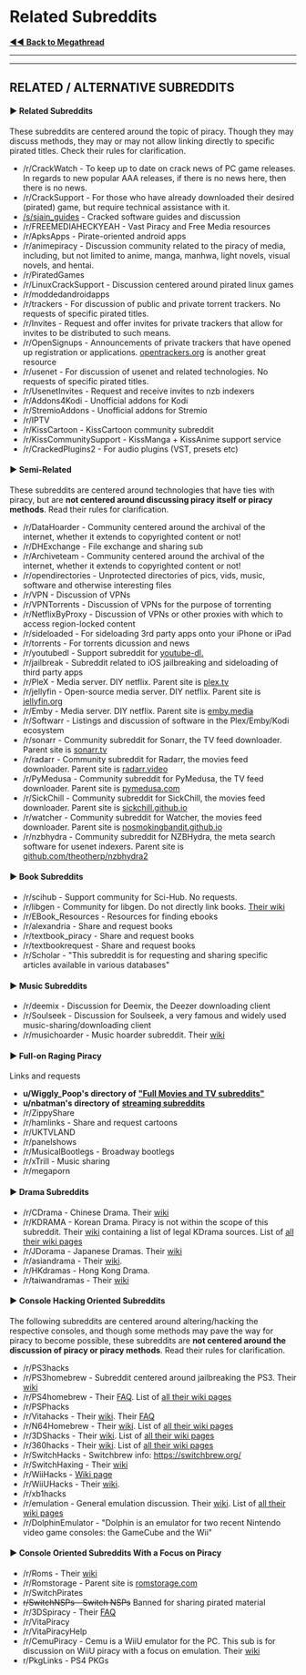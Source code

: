 # Related Subreddits

[◄◄ **Back to Megathread**](https://www.reddit.com/r/Piracy/wiki/megathread)

***

***

## RELATED / ALTERNATIVE SUBREDDITS

#### ► Related Subreddits

These subreddits are centered around the topic of piracy. Though they may discuss methods, they may or may not allow linking directly to specific pirated titles. Check their rules for clarification.

* /r/CrackWatch - To keep up to date on crack news of PC game releases. In regards to new popular AAA releases, if there is no news here, then there is no news.
* /r/CrackSupport - For those who have already downloaded their desired (pirated) game, but require technical assistance with it.
* [/s/sjain\_guides](https://web.archive.org/web/20210328020828/https://www.saidit.net/s/sjain\_guides) - Cracked software guides and discussion
* /r/FREEMEDIAHECKYEAH - Vast Piracy and Free Media resources
* /r/ApksApps - Pirate-oriented android apps
* /r/animepiracy - Discussion community related to the piracy of media, including, but not limited to anime, manga, manhwa, light novels, visual novels, and hentai.
* /r/PiratedGames
* /r/LinuxCrackSupport - Discussion centered around pirated linux games
* /r/moddedandroidapps
* /r/trackers - For discussion of public and private torrent trackers. No requests of specific pirated titles.
* /r/Invites - Request and offer invites for private trackers that allow for invites to be distributed to such means.
* /r/OpenSignups - Announcements of private trackers that have opened up registration or applications. [opentrackers.org](https://opentrackers.org/) is another great resource
* /r/usenet - For discussion of usenet and related technologies. No requests of specific pirated titles.
* /r/UsenetInvites - Request and receive invites to nzb indexers
* /r/Addons4Kodi - Unofficial addons for Kodi
* /r/StremioAddons - Unofficial addons for Stremio
* /r/IPTV
* /r/KissCartoon - KissCartoon community subreddit
* /r/KissCommunitySupport - KissManga + KissAnime support service
* /r/CrackedPlugins2 - For audio plugins (VST, presets etc)

&#x20;

#### ► Semi-Related

These subreddits are centered around technologies that have ties with piracy, but are **not centered around discussing piracy itself or piracy methods**. Read their rules for clarification.

* /r/DataHoarder - Community centered around the archival of the internet, whether it extends to copyrighted content or not!
* /r/DHExchange - File exchange and sharing sub
* /r/Archiveteam - Community centered around the archival of the internet, whether it extends to copyrighted content or not!
* /r/opendirectories - Unprotected directories of pics, vids, music, software and otherwise interesting files
* /r/VPN - Discussion of VPNs
* /r/VPNTorrents - Discussion of VPNs for the purpose of torrenting
* /r/NetflixByProxy - Discussion of VPNs or other proxies with which to access region-locked content
* /r/sideloaded - For sideloading 3rd party apps onto your iPhone or iPad
* /r/torrents - For torrents dicussion and news
* /r/youtubedl - Support subreddit for [youtube-dl.](https://ytdl-org.github.io/youtube-dl/index.html)
* /r/jailbreak - Subreddit related to iOS jailbreaking and sideloading of third party apps
* /r/PleX - Media server. DIY netflix. Parent site is [plex.tv](https://plex.tv/)
* /r/jellyfin - Open-source media server. DIY netflix. Parent site is [jellyfin.org](https://jellyfin.org/)
* /r/Emby - Media server. DIY netflix. Parent site is [emby.media](https://emby.media/)
* /r/Softwarr - Listings and discussion of software in the Plex/Emby/Kodi ecosystem
* /r/sonarr - Community subreddit for Sonarr, the TV feed downloader. Parent site is [sonarr.tv](https://sonarr.tv/)
* /r/radarr - Community subreddit for Radarr, the movies feed downloader. Parent site is [radarr.video](https://radarr.video/)
* /r/PyMedusa - Community subreddit for PyMedusa, the TV feed downloader. Parent site is [pymedusa.com](https://pymedusa.com/)
* /r/SickChill - Community subreddit for SickChill, the movies feed downloader. Parent site is [sickchill.github.io](https://sickchill.github.io/)
* /r/watcher - Community subreddit for Watcher, the movies feed downloader. Parent site is [nosmokingbandit.github.io](https://nosmokingbandit.github.io/)
* /r/nzbhydra - Community subreddit for NZBHydra, the meta search software for usenet indexers. Parent site is [github.com/theotherp/nzbhydra2](https://github.com/theotherp/nzbhydra2)

&#x20;

#### ► Book Subreddits

* /r/scihub - Support community for Sci-Hub. No requests.
* /r/libgen - Community for libgen. Do not directly link books. [Their wiki](https://old.reddit.com/r/libgen/wiki/index)
* /r/EBook\_Resources - Resources for finding ebooks
* /r/alexandria - Share and request books
* /r/textbook\_piracy - Share and request books
* /r/textbookrequest - Share and request books
* /r/Scholar - "This subreddit is for requesting and sharing specific articles available in various databases"

&#x20;

#### ► Music Subreddits

* /r/deemix - Discussion for Deemix, the Deezer downloading client
* /r/Soulseek - Discussion for Soulseek, a very famous and widely used music-sharing/downloading client
* /r/musichoarder - Music hoarder subreddit. Their [wiki](https://old.reddit.com/r/musichoarder/wiki/index)

&#x20;

#### ► Full-on Raging Piracy

Links and requests

* **u/Wiggly\_Poop's directory of** [**"Full Movies and TV subreddits"**](https://www.reddit.com/user/Wiggly\_Poop/m/fullmoviesandtv/)
* **u/nbatman's directory of** [**streaming subreddits**](https://www.reddit.com/user/nbatman/m/streaming/)
* /r/ZippyShare
* /r/hamlinks - Share and request cartoons
* /r/UKTVLAND
* /r/panelshows
* /r/MusicalBootlegs - Broadway bootlegs
* /r/xTrill - Music sharing
* /r/megaporn

&#x20;

#### ► Drama Subreddits

* /r/CDrama - Chinese Drama. Their [wiki](https://old.reddit.com/r/CDrama/wiki/streaming)
* /r/KDRAMA - Korean Drama. Piracy is not within the scope of this subreddit. Their [wiki](https://old.reddit.com/r/wiki/index) containing a list of legal KDrama sources. List of [all their wiki pages](https://old.reddit.com/r/KDRAMA/wiki/pages)
* /r/JDorama - Japanese Dramas. Their [wiki](https://old.reddit.com/r/JDorama/wiki/index)
* /r/asiandrama - Their [wiki](https://old.reddit.com/r/asiandrama/wiki/index).
* /r/HKdramas - Hong Kong Drama.
* /r/taiwandramas - Their [wiki](https://old.reddit.com/r/taiwandramas/wiki/index)

&#x20;

#### ► Console Hacking Oriented Subreddits

The following subreddits are centered around altering/hacking the respective consoles, and though some methods may pave the way for piracy to become possible, these subreddits are **not centered around the discussion of piracy or piracy methods**. Read their rules for clarification.

* /r/PS3hacks
* /r/PS3homebrew - Subreddit centered around jailbreaking the PS3. Their [wiki](https://old.reddit.com/r/ps3homebrew/wiki/index)
* /r/PS4homebrew - Their [FAQ](https://old.reddit.com/r/ps4homebrew/wiki/faq). List of [all their wiki pages](https://old.reddit.com/r/ps4homebrew/wiki/pages)
* /r/PSPhacks
* /r/Vitahacks - Their [wiki](https://old.reddit.com/r/vitahacks/wiki/index). Their [FAQ](https://old.reddit.com/r/vitahacks/wiki/faq)
* /r/N64Homebrew - Their [wiki](https://old.reddit.com/r/N64Homebrew/wiki/index). List of [all their wiki pages](https://old.reddit.com/r/N64Homebrew/wiki/pages)
* /r/3DShacks - Their [wiki](https://old.reddit.com/r/3dshacks/wiki/index). List of [all their wiki pages](https://old.reddit.com/r/3dshacks/wiki/pages)
* /r/360hacks - Their [wiki](https://old.reddit.com/r/360hacks/wiki/index). List of [all their wiki pages](https://old.reddit.com/r/360hacks/wiki/pages)
* /r/SwitchHacks - Switchbrew info: https://switchbrew.org/
* /r/SwitchHaxing - Their [wiki](https://old.reddit.com/r/SwitchHaxing/wiki/index)
* /r/WiiHacks - [Wiki page](https://www.wiihacks.org/)
* /r/WiiUHacks - Their [wiki](https://old.reddit.com/r/WiiUHacks/wiki/index).
* /r/xb1hacks
* /r/emulation - General emulation discussion. Their [wiki](https://old.reddit.com/r/emulation/wiki/index). List of [all their wiki pages](https://old.reddit.com/r/emulation/wiki/pages)
* /r/DolphinEmulator - "Dolphin is an emulator for two recent Nintendo video game consoles: the GameCube and the Wii"

&#x20;

#### ► Console Oriented Subreddits With a Focus on Piracy

* /r/Roms - Their [wiki](https://old.reddit.com/r/Roms/wiki/index)
* /r/Romstorage - Parent site is [romstorage.com](https://www.romstorage.com/)
* /r/SwitchPirates
* ~~r/SwitchNSPs - Switch NSPs~~ Banned for sharing pirated material
* /r/3DSpiracy - Their [FAQ](https://old.reddit.com/r/3dspiracy/wiki/faq)
* /r/VitaPiracy
* /r/VitaPiracyHelp
* /r/CemuPiracy - Cemu is a WiiU emulator for the PC. This sub is for discussion on WiiU piracy with a focus on emulation. Their [wiki](https://old.reddit.com/r/CemuPiracy/wiki/index)
* r/PkgLinks - PS4 PKGs

&#x20;
